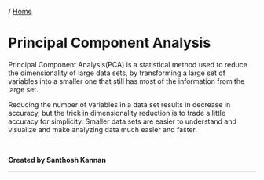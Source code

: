 / [Home](index.md)

# Principal Component Analysis

Principal Component Analysis(PCA) is a statistical method used to reduce the dimensionality of large data sets, by transforming a large set of variables into a smaller one that still has most of the information from the large set.

Reducing the number of variables in a data set results in decrease in accuracy, but the trick in dimensionality reduction is to trade a little accuracy for simplicity. Smaller data sets are easier to understand and visualize and make analyzing data much easier and faster.

<br>

**Created by Santhosh Kannan**

---

<br>

